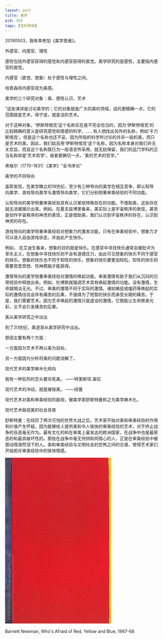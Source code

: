 ```yaml
---
layout: post
title: 美学
pid: 364
tags: [哲科思维]
---
```


20190503，我有幸参加《美学思维》。

外感官、内感官、理性

感性包括外感官获得的感觉和内感官获得的直觉。美学研究的是感性，主要指内感官的直觉。

内感官（直觉、想象）处于感性与理性之间。

哈奇森将内感官视为美感。

美学的三个研究对象：美、感性认识、艺术

“这些演讲是讨论美学的；它的对象就是广大的美的领域，说的更精确一点，它的范围就是艺术，毋宁说，就是没的艺术。

对于这种对象，‘伊斯特惕克’这个名称实在是不完全恰当的，因为‘伊斯特惕克’的比较精确的意义是研究感觉和情感的科学，……有人想找出另外的名称，例如‘卡力斯惕克’。但是这个名称也还不妥，因为所指的科学所讨论的并非一般的美，而只是艺术的美。因此，我们姑且用‘伊斯特惕克’这个名称，因为名称本身对我们并无关宏旨，而且这个名称既已为一般语言所采用，就无妨保留，我们的这门学科的正当名称却是‘艺术哲学’，或者更确切一点，‘美的艺术的哲学。”

黑格尔（1770-1831）《美学》“全书序论”

美学的不同导向

盖耶发现，在美学确立的18世纪，至少有三种导向的美学在相互竞争，即认知导向美学、游戏导向美学与激情导向美学，它们分别侧重审美经验的不同功能。

认知导向的美学侧重审美经验具有认识某些特殊存在的功能。不借助美，这些存在就无法被揭示出来。例如，在夏夫兹博里看来，美实际上是宇宙秩序的表现，甚至是创作宇宙秩序的神灵的表现，正是借助美，我们认识到宇宙秩序的存在，认识到神灵的存在。

游戏导向的美学侧重审美经验对想象力的激发功能，只有在审美经验中，想象力才可以进入自由游戏状态，并由此产生快乐。

例如， 在艾迪生看来，想象的目的就是快乐。在感官中寻找快乐通常会被批评为享乐主义，在想象中寻找快乐则不会有道德压力，由此可见想象的快乐不同于感官的快乐。想象的快乐也不同于知性的快乐，想象的快乐要更加轻松，知性的快乐则需要苦思冥想、伤神费脑才能获得。

激情导向的美学侧重审美经验对激情的唤起功能，审美激情有助于我们从沉闷的日常经验中释放出来。例如，杜博斯就强调艺术具有唤起激情的功能。没有激情，生命就暗淡无光。不过，审美的激情不同于实际的激情。诸如赌徒或嗑药等唤起的实际的激情往往会伴有痛苦的后果，不值得为了短暂的快乐而承受长期的痛苦。于是，我们需要艺术。因为艺术唤起的激情只是虚设的激情，它既能让生命换发光彩，又不会引发痛苦的后果。

美从美学研究之中淡出

到了20世纪，美逐渐从美学研究中淡出。

原因主要有两个方面：

一方面因为艺术不再以美为目标，

另一方面因为分析将美的问题消解了。

现代艺术的美学麻木化倾向

我有一种狂热的念头要杀死美。 ——特里斯坦.查拉

现代艺术的冲动，就是摧毁美。 ——纽曼

现代艺术对美和审美经验的敌视，被美学家舒斯特曼称之为美学麻木化。

现代艺术敌视美的社会背景

舒斯特曼：在经历了两次可怕的世界大战之后，艺术家开始对美和审美经验的作用和价值产生怀疑，因为能够给人提供美和令人愉快的审美经验的艺术，对于终止战争的丑恶毫无作为。最有文化的和在审美上最发达的欧洲国家，在战争中也是最邪恶的和最具破坏性的。那些在战争中毫无怜悯和同情心的人，正是在审美经验中被感动得潸然泪下的人。美和审美经验与文明社会的恐怖之间的合谋，使得艺术家们开始拒斥审美经验中的愉快情感。

![](/uploads/2019/05/05-01.jpg)

Barnett Newman, Who's Afraid of Red, Yellow and Blue, 1967-68























